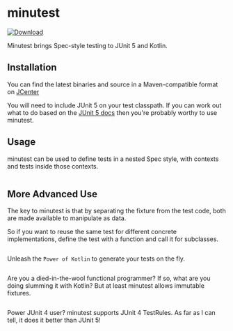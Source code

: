 # minutest

[ ![Download](https://api.bintray.com/packages/dmcg/oneeyedmen-mvn/minutest/images/download.svg) ](https://bintray.com/dmcg/oneeyedmen-mvn/minutest/_latestVersion)

Minutest brings Spec-style testing to JUnit 5 and Kotlin.

## Installation
You can find the latest binaries and source in a Maven-compatible format on [JCenter](https://bintray.com/dmcg/oneeyedmen-mvn/minutest)

You will need to include JUnit 5 on your test classpath. If you can work out what to do based on the 
[JUnit 5 docs](https://junit.org/junit5/docs/current/user-guide/#installation) then you're probably worthy to use minutest.

## Usage

minutest can be used to define tests in a nested Spec style, with contexts and tests inside those contexts. 

```insert-kotlin src/test/kotlin/com/oneeyedmen/minutest/examples/ExampleTests.kt
```

## More Advanced Use

The key to minutest is that by separating the fixture from the test code, both are made available to manipulate as data. 

So if you want to reuse the same test for different concrete implementations, define the test with a function and call it for subclasses.

```insert-kotlin src/test/kotlin/com/oneeyedmen/minutest/examples/SubclassExampleTests.kt
```

Unleash the `Power of Kotlin` to generate your tests on the fly.

```insert-kotlin src/test/kotlin/com/oneeyedmen/minutest/examples/GeneratingExampleTests.kt
```

Are you a died-in-the-wool functional programmer? If so, what are you doing slumming it with Kotlin? But at least minutest allows immutable fixtures.

```insert-kotlin src/test/kotlin/com/oneeyedmen/minutest/examples/ImmutableExampleTests.kt
```

Power JUnit 4 user? minutest supports JUnit 4 TestRules. As far as I can tell, it does it better than JUnit 5!

```insert-kotlin src/test/kotlin/com/oneeyedmen/minutest/examples/JUnitRulesExampleTests.kt
```
